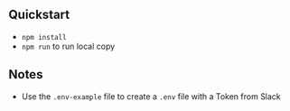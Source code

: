 ## Quickstart

* `npm install`
* `npm run` to run local copy

## Notes
* Use the `.env-example` file to create a `.env` file with a Token from Slack